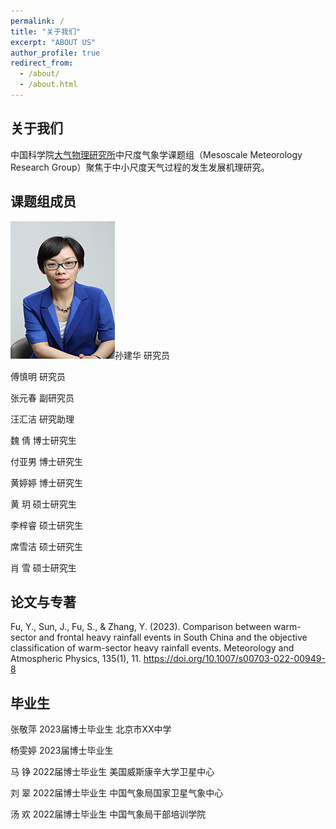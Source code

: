 ```yaml
---
permalink: /
title: "关于我们"
excerpt: "ABOUT US"
author_profile: true
redirect_from: 
  - /about/
  - /about.html
---
```


关于我们
------
中国科学院[大气物理研究所](http://www.iap.cas.cn/)中尺度气象学课题组（Mesoscale Meteorology Research Group）聚焦于中小尺度天气过程的发生发展机理研究。

课题组成员
------
![孙建华 研究员](/images/sunjianhua.jpg "孙建华 研究员")孙建华  研究员

傅慎明  研究员

张元春  副研究员

汪汇洁  研究助理

魏  倩  博士研究生

付亚男  博士研究生

黄婷婷  博士研究生

黄  玥  硕士研究生

李梓睿  硕士研究生

席雪洁  硕士研究生

肖  雪  硕士研究生

论文与专著
------
Fu, Y., Sun, J., Fu, S., & Zhang, Y. (2023). Comparison between warm-sector and frontal heavy rainfall events in South China and the objective classification of warm-sector heavy rainfall events. Meteorology and Atmospheric Physics, 135(1), 11. https://doi.org/10.1007/s00703-022-00949-8

毕业生
------
张敬萍  2023届博士毕业生  北京市XX中学

杨雯婷  2023届博士毕业生 

马  铮  2022届博士毕业生  美国威斯康辛大学卫星中心

刘  翠  2022届博士毕业生  中国气象局国家卫星气象中心

汤  欢  2022届博士毕业生  中国气象局干部培训学院

